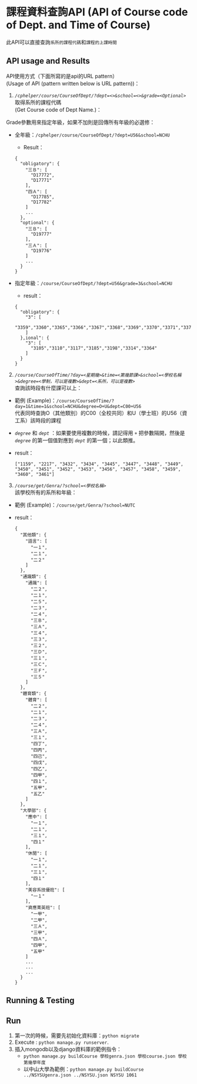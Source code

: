 # 課程資料查詢API (API of Course code of Dept. and Time of Course)

此API可以直接查詢`系所的課程代碼`和`課程的上課時間`

## API usage and Results

API使用方式（下面所寫的是api的URL pattern）<br>
(Usage of API (pattern written below is URL pattern))：

1. *`/cphelper/course/CourseOfDept/?dept=<>&school=<>&grade=<Optional>`*  
  取得系所的課程代碼<br>
  (Get Course code of Dept Name.)：<br>

  Grade參數用來指定年級，如果不加則是回傳所有年級的必選修：
  - 全年級：`/cphelper/course/CourseOfDept/?dept=U56&school=NCHU`
    - Result：

    ```
    {
      "obligatory": {
        "三Ｂ": [
          "D17772",
          "D17771"
        ],
        "四Ａ": [
          "D17785",
          "D17782"
        ]
        ...
      },
      "optional": {
        "三Ｂ": [
          "D19777"
        ],
        "三Ａ": [
          "D19776"
        ]
        ...
      }
    }
    ```

  - 指定年級：`/course/CourseOfDept/?dept=U56&grade=3&school=NCHU`
    - result：

    ```
	{
	  "obligatory": {
	    "3": [
	      "3359","3360","3365","3366","3367","3368","3369","3370","3371","3372"
	    ]
	  },ional": {
	    "3": [
	      "3105","3110","3117","3185","3198","3314","3364"
	    ]
	  }
	}
    ```

2. *`/course/CourseOfTime/?day=<星期幾>&time=<第幾節課>&school=<學校名稱>&degree=<學制，可以是複數>&dept=<系所，可以是複數>`*  
查詢該時段有什麼課可以上：

  - 範例 (Example)：`/course/CourseOfTime/?day=1&time=1&school=NCHU&degree=O+U&dept=C00+U56`  
  代表同時查詢O（其他類別）的C00（全校共同）和U（學士班）的U56（資工系）該時段的課程  
  - *`degree`* 和 *`dept`* ：如果要使用複數的時候，請記得用 *`+`* 把參數隔開，然後是 *`degree`* 的第一個值對應到 *`dept`* 的第一個；以此類推。
  - result：

    ```
    ["1159", "2217", "3432", "3434", "3445", "3447", "3448", "3449", "3450", "3451", "3452", "3453", "3456", "3457", "3458", "3459", "3460", "3461"]
    ```

3. *`/course/get/Genra/?school=<學校名稱>`*  
該學校所有的系所和年級：

  - 範例 (Example)：`/course/get/Genra/?school=NUTC`  
  - result：

    ```
    {
      "其他類": {
        "語言": [
          "一１",
          "二１",
          "二２"
        ]
      },
      "通識類": {
        "通識": [
          "二２",
          "二１",
          "二５",
          "二３",
          "二４",
          "三Ｂ",
          "三Ａ",
          "三４",
          "三３",
          "三２",
          "三Ｄ",
          "三１",
          "三Ｃ",
          "三Ｆ",
          "三５"
        ]
      },
      "體育類": {
        "體育": [
          "二２",
          "二１",
          "二３",
          "二４",
          "三Ａ",
          "三１",
          "四丁",
          "四丙",
          "四己",
          "四戊",
          "四乙",
          "四甲",
          "四１",
          "五甲",
          "五乙"
        ]
      },
      "大學部": {
        "應中": [
          "一１",
          "二１",
          "三１",
          "四１"
        ],
        "休閒": [
          "一１",
          "二１",
          "三１",
          "四１"
        ],
        "美容系技優班": [
          "一１"
        ],
        "資應菁英班": [
          "一甲",
          "二甲",
          "三Ａ",
          "三甲",
          "四Ａ",
          "四甲",
          "五甲"
        ]
        ...
        ...
        ...
      }
    }
    ```

## Running & Testing

## Run

1. 第一次的時候，需要先初始化資料庫：`python migrate`
2. Execute : `python manage.py runserver`.
3. 插入mongodb以及django資料庫的範例指令：
    * `python manage.py buildCourse 學校genra.json 學校course.json 學校 第幾學年度`
    * 以中山大學為範例：`python manage.py buildCourse ../NSYSUgenra.json ../NSYSU.json NSYSU 1061`
